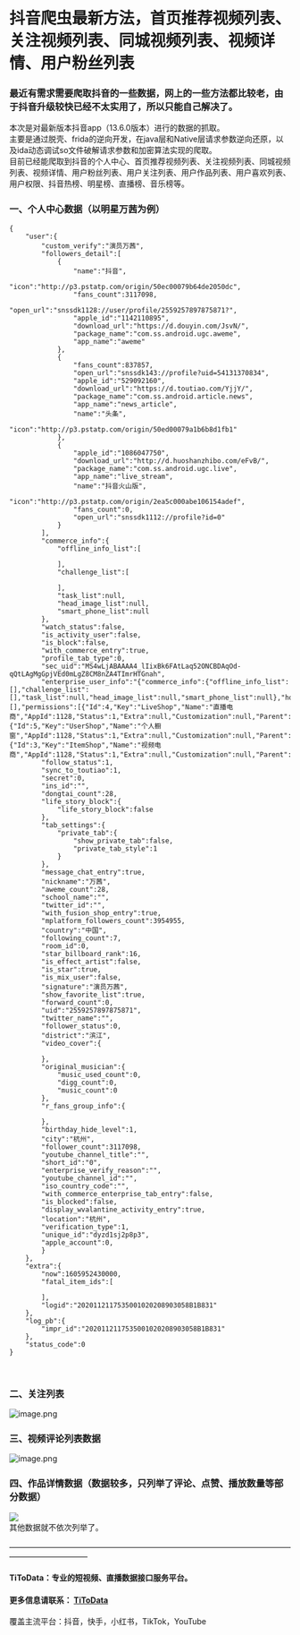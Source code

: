 # 抖音爬虫最新方法，首页推荐视频列表、关注视频列表、同城视频列表、视频详情、用户粉丝列表



<a name="CrZyi"></a>
### 最近有需求需要爬取抖音的一些数据，网上的一些方法都比较老，由于抖音升级较快已经不太实用了，所以只能自己解决了。
本次是对最新版本抖音app（13.6.0版本）进行的数据的抓取。<br />主要是通过脱壳、frida的逆向开发，在java层和Native层请求参数逆向还原，以及ida动态调试so文件破解请求参数和加密算法实现的爬取。<br />目前已经能爬取到抖音的个人中心、首页推荐视频列表、关注视频列表、同城视频列表、视频详情、用户粉丝列表、用户关注列表、用户作品列表、用户喜欢列表、用户权限、抖音热榜、明星榜、直播榜、音乐榜等。
<a name="Vyw7X"></a>
### 一、个人中心数据（以明星万茜为例）
```
{
    "user":{
        "custom_verify":"演员万茜",
        "followers_detail":[
            {
                "name":"抖音",
                "icon":"http://p3.pstatp.com/origin/50ec00079b64de2050dc",
                "fans_count":3117098,
                "open_url":"snssdk1128://user/profile/2559257897875871?",
                "apple_id":"1142110895",
                "download_url":"https://d.douyin.com/JsvN/",
                "package_name":"com.ss.android.ugc.aweme",
                "app_name":"aweme"
            },
            {
                "fans_count":837857,
                "open_url":"snssdk143://profile?uid=54131370834",
                "apple_id":"529092160",
                "download_url":"https://d.toutiao.com/YjjY/",
                "package_name":"com.ss.android.article.news",
                "app_name":"news_article",
                "name":"头条",
                "icon":"http://p3.pstatp.com/origin/50ed00079a1b6b8d1fb1"
            },
            {
                "apple_id":"1086047750",
                "download_url":"http://d.huoshanzhibo.com/eFvB/",
                "package_name":"com.ss.android.ugc.live",
                "app_name":"live_stream",
                "name":"抖音火山版",
                "icon":"http://p3.pstatp.com/origin/2ea5c000abe106154adef",
                "fans_count":0,
                "open_url":"snssdk1112://profile?id=0"
            }
        ],
        "commerce_info":{
            "offline_info_list":[
 
            ],
            "challenge_list":[
 
            ],
            "task_list":null,
            "head_image_list":null,
            "smart_phone_list":null
        },
        "watch_status":false,
        "is_activity_user":false,
        "is_block":false,
        "with_commerce_entry":true,
        "profile_tab_type":0,
        "sec_uid":"MS4wLjABAAAA4_lIixBk6FAtLaq52ONCBDAqOd-qQtLAgMgGpjVEd0mLgZ8CM8nZA4TImrHTGnah",
        "enterprise_user_info":"{"commerce_info":{"offline_info_list":[],"challenge_list":[],"task_list":null,"head_image_list":null,"smart_phone_list":null},"homepage_bottom_toast":[],"permissions":[{"Id":4,"Key":"LiveShop","Name":"直播电商","AppId":1128,"Status":1,"Extra":null,"Customization":null,"Parent":0,"Actions":null},{"Id":5,"Key":"UserShop","Name":"个人橱窗","AppId":1128,"Status":1,"Extra":null,"Customization":null,"Parent":0,"Actions":null},{"Id":3,"Key":"ItemShop","Name":"视频电商","AppId":1128,"Status":1,"Extra":null,"Customization":null,"Parent":0,"Actions":null}]}",
        "follow_status":1,
        "sync_to_toutiao":1,
        "secret":0,
        "ins_id":"",
        "dongtai_count":28,
        "life_story_block":{
            "life_story_block":false
        },
        "tab_settings":{
            "private_tab":{
                "show_private_tab":false,
                "private_tab_style":1
            }
        },
        "message_chat_entry":true,
        "nickname":"万茜",
        "aweme_count":28,
        "school_name":"",
        "twitter_id":"",
        "with_fusion_shop_entry":true,
        "mplatform_followers_count":3954955,
        "country":"中国",
        "following_count":7,
        "room_id":0,
        "star_billboard_rank":16,
        "is_effect_artist":false,
        "is_star":true,
        "is_mix_user":false,
        "signature":"演员万茜",
        "show_favorite_list":true,
        "forward_count":0,
        "uid":"2559257897875871",
        "twitter_name":"",
        "follower_status":0,
        "district":"滨江",
        "video_cover":{
 
        },
        "original_musician":{
            "music_used_count":0,
            "digg_count":0,
            "music_count":0
        },
        "r_fans_group_info":{
 
        },
        "birthday_hide_level":1,
        "city":"杭州",
        "follower_count":3117098,
        "youtube_channel_title":"",
        "short_id":"0",
        "enterprise_verify_reason":"",
        "youtube_channel_id":"",
        "iso_country_code":"",
        "with_commerce_enterprise_tab_entry":false,
        "is_blocked":false,
        "display_wvalantine_activity_entry":true,
        "location":"杭州",
        "verification_type":1,
        "unique_id":"dyzd1sj2p8p3",
        "apple_account":0,
        }
    },
    "extra":{
        "now":1605952430000,
        "fatal_item_ids":[
 
        ],
        "logid":"2020112117535001020208903058B1B831"
    },
    "log_pb":{
        "impr_id":"2020112117535001020208903058B1B831"
    },
    "status_code":0
}
```
 
<a name="OdypO"></a>
### 二、关注列表
![image.png](https://cdn.nlark.com/yuque/0/2020/png/97322/1606784450273-64eb09e3-89dd-43fe-ab85-77b8d26dbc57.png#align=left&display=inline&height=499&margin=%5Bobject%20Object%5D&name=image.png&originHeight=998&originWidth=2858&size=1214293&status=done&style=none&width=1429)
<a name="5N08i"></a>
### 三、视频评论列表数据
![image.png](https://cdn.nlark.com/yuque/0/2020/png/97322/1606784468633-03da192b-423a-4735-8d7c-5ae78dd13502.png#align=left&display=inline&height=766&margin=%5Bobject%20Object%5D&name=image.png&originHeight=1532&originWidth=1914&size=1256610&status=done&style=none&width=957)
<a name="Um9Tj"></a>
### 四、作品详情数据（数据较多，只列举了评论、点赞、播放数量等部分数据）
![](https://cdn.nlark.com/yuque/0/2020/png/97322/1606784405018-6b4b445e-cd12-4dba-b95b-e167a40bc352.png#align=left&display=inline&height=52&margin=%5Bobject%20Object%5D&originHeight=92&originWidth=1842&size=0&status=done&style=none&width=1051)<br />其他数据就不依次列举了。<br />
<br />——————————————————————————————————————————————
<a name="9794cc28"></a>
#### TiToData：专业的短视频、直播数据接口服务平台。
<a name="1c5f89ff"></a>
#### 更多信息请联系： [TiToData](https://www.titodata.com?from=douyinarticle)
覆盖主流平台：抖音，快手，小红书，TikTok，YouTube
